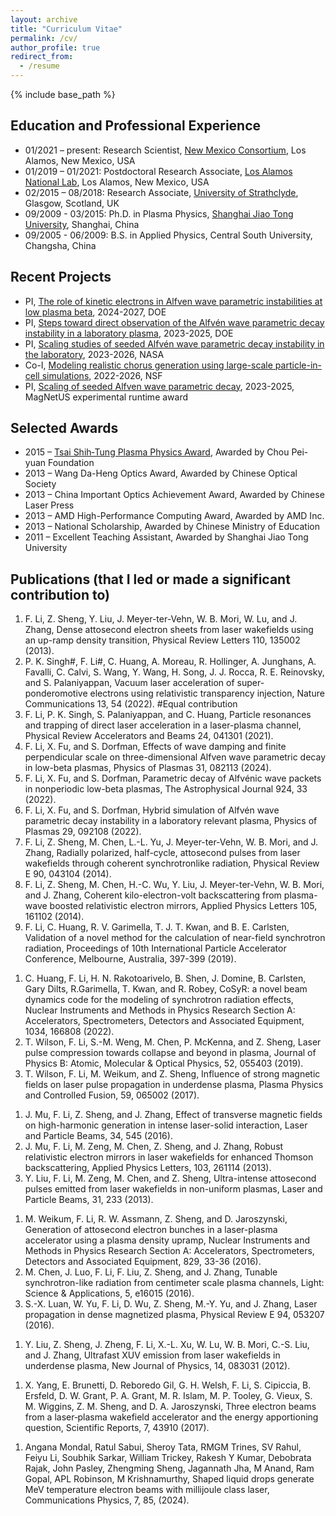 ```yaml
---
layout: archive
title: "Curriculum Vitae"
permalink: /cv/
author_profile: true
redirect_from:
  - /resume
---
```


{% include base_path %}


## Education and Professional Experience
* 01/2021 – present: Research Scientist, [New Mexico Consortium](https://newmexicoconsortium.org/), Los Alamos, New Mexico, USA
* 01/2019 – 01/2021: Postdoctoral Research Associate, [Los Alamos National Lab](https://www.lanl.gov/org/ddste/aldsc/theoretical/applied-mathematics-plasma-physics/index.php), Los Alamos, New Mexico, USA
* 02/2015 – 08/2018: Research Associate, [University of Strathclyde](https://silis.phys.strath.ac.uk/index.htm), Glasgow, Scotland, UK
* 09/2009 - 03/2015: Ph.D. in Plasma Physics, [Shanghai Jiao Tong University](https://llp.sjtu.edu.cn/), Shanghai, China
* 09/2005 - 06/2009: B.S. in Applied Physics, Central South University, Changsha, China

## Recent Projects
* PI, [The role of kinetic electrons in Alfven wave parametric instabilities at low plasma beta](https://science.osti.gov/-/media/funding/pdf/Awards-Lists/2024/Awards-List-Spreadsheet-DE-FOA-0003254.pdf), 2024-2027, DOE
* PI, [Steps toward direct observation of the Alfvén wave parametric decay instability in a laboratory plasma](https://pamspublic.science.energy.gov/WebPAMSExternal/Interface/Common/ViewPublicAbstract.aspx?rv=e5fd67b0-f5f4-4123-abf1-a0a6c267c479&rtc=24&PRoleId=10), 2023-2025, DOE
* PI, [Scaling studies of seeded Alfvén wave parametric decay instability in the laboratory](https://hesto.smce.nasa.gov/portfolio/), 2023-2026, NASA
* Co-I, [Modeling realistic chorus generation using large-scale particle-in-cell simulations](https://www.nsf.gov/awardsearch/showAward?AWD_ID=2209155&HistoricalAwards=false), 2022-2026, NSF
* PI, [Scaling of seeded Alfven wave parametric decay](https://plasma.physics.ucla.edu/current-projects.html), 2023-2025, MagNetUS experimental runtime award 

## Selected Awards
* 2015 – [Tsai Shih‑Tung Plasma Physics Award](http://www.zpyf.org.cn/zzjl/csddlzwlj/54.html), Awarded by Chou Pei-yuan Foundation
* 2013 – Wang Da-Heng Optics Award, Awarded by Chinese Optical Society
* 2013 – China Important Optics Achievement Award, Awarded by Chinese Laser Press
* 2013 – AMD High-Performance Computing Award, Awarded by AMD Inc. 
* 2013 – National Scholarship, Awarded by Chinese Ministry of Education
* 2011 – Excellent Teaching Assistant, Awarded by Shanghai Jiao Tong University


## Publications (that I led or made a significant contribution to)
1.  F. Li, Z. Sheng, Y. Liu, J. Meyer-ter-Vehn, W. B. Mori, W. Lu, and J. Zhang, Dense attosecond electron sheets from laser wakefields using an up-ramp density transition, Physical Review Letters 110, 135002 (2013).
1.  P. K. Singh#, F. Li#, C. Huang, A. Moreau, R. Hollinger, A. Junghans, A. Favalli, C. Calvi, S. Wang, Y. Wang, H. Song, J. J. Rocca, R. E. Reinovsky, and S. Palaniyappan, Vacuum laser acceleration of super-ponderomotive electrons using relativistic transparency injection, Nature Communications 13, 54 (2022). #Equal contribution
1.  F. Li, P. K. Singh, S. Palaniyappan, and C. Huang, Particle resonances and trapping of direct laser acceleration in a laser-plasma channel, Physical Review Accelerators and Beams 24, 041301 (2021).
1.  F. Li, X. Fu, and S. Dorfman, Effects of wave damping and finite perpendicular scale on three-dimensional Alfven wave parametric decay in low-beta plasmas, Physics of Plasmas 31, 082113 (2024). 
1.  F. Li, X. Fu, and S. Dorfman, Parametric decay of Alfvénic wave packets in nonperiodic low-beta plasmas, The Astrophysical Journal 924, 33 (2022).
1.  F. Li, X. Fu, and S. Dorfman, Hybrid simulation of Alfvén wave parametric decay instability in a laboratory relevant plasma, Physics of Plasmas 29, 092108 (2022).
1.  F. Li, Z. Sheng, M. Chen, L.-L. Yu, J. Meyer-ter-Vehn, W. B. Mori, and J. Zhang, Radially polarized, half-cycle, attosecond pulses from laser wakefields through coherent synchrotronlike radiation, Physical Review E 90, 043104 (2014).
1.  F. Li, Z. Sheng, M. Chen, H.-C. Wu, Y. Liu, J. Meyer-ter-Vehn, W. B. Mori, and J. Zhang, Coherent kilo-electron-volt backscattering from plasma-wave boosted relativistic electron mirrors, Applied Physics Letters 105, 161102 (2014).
1.  F. Li, C. Huang, R. V. Garimella, T. J. T. Kwan, and B. E. Carlsten, Validation of a novel method for the calculation of near-field synchrotron radiation, Proceedings of 10th International Particle Accelerator Conference, Melbourne, Australia, 397-399 (2019).
<!-- 1. F. Li, Z. Sheng, M. Chen, L.-L. Yu, J. Meyer-ter-Vehn, W. B. Mori, and J. Zhang, Attosecond electron sheets and attosecond light pulses from relativistic laser wakefields in underdense plasmas, AIP Conference Proceedings, 1777, 040015 (2016). -->
1. C. Huang, F. Li, H. N. Rakotoarivelo, B. Shen, J. Domine, B. Carlsten, Gary Dilts, R.Garimella, T. Kwan, and R. Robey, CoSyR: a novel beam dynamics code for the modeling of synchrotron radiation effects, Nuclear Instruments and Methods in Physics Research Section A: Accelerators, Spectrometers, Detectors and Associated Equipment, 1034, 166808 (2022).
1. T. Wilson, F. Li, S.-M. Weng, M. Chen, P. McKenna, and Z. Sheng, Laser pulse compression towards collapse and beyond in plasma, Journal of Physics B: Atomic, Molecular & Optical Physics, 52, 055403 (2019).
1. T. Wilson, F. Li, M. Weikum, and Z. Sheng, Influence of strong magnetic fields on laser pulse propagation in underdense plasma, Plasma Physics and Controlled Fusion, 59, 065002 (2017).
<!-- 1. Y.-Y. Wang, F. Li, M. Chen, S.-M. Weng, Q.-M. Lu, Q.-L. Dong, Z. Sheng, and J. Zhang, Magnetic field annihilation and reconnection driven by femtosecond lasers in inhomogeneous plasma, Science China Physics, Mechanics & Astronomy, 60, 115211 (2017). -->
1. J. Mu, F. Li, Z. Sheng, and J. Zhang, Effect of transverse magnetic fields on high-harmonic generation in intense laser-solid interaction, Laser and Particle Beams, 34, 545 (2016).
1. J. Mu, F. Li, M. Zeng, M. Chen, Z. Sheng, and J. Zhang, Robust relativistic electron mirrors in laser wakefields for enhanced Thomson backscattering, Applied Physics Letters, 103, 261114 (2013).
1. Y. Liu, F. Li, M. Zeng, M. Chen, and Z. Sheng, Ultra-intense attosecond pulses emitted from laser wakefields in non-uniform plasmas, Laser and Particle Beams, 31, 233 (2013).
<!-- 1. W.-J. Ding, F. Li, S.-M. Weng, P. Bai, and Z. Sheng, Coherent transition radiation from relativistic beam-foil interaction in the terahertz and optical range, arXiv:1902.04716 (2019). -->
1. M. Weikum, F. Li, R. W. Assmann, Z. Sheng, and D. Jaroszynski, Generation of attosecond electron bunches in a laser-plasma accelerator using a plasma density upramp, Nuclear Instruments and Methods in Physics Research Section A: Accelerators, Spectrometers, Detectors and Associated Equipment, 829, 33-36 (2016).
1. M. Chen, J. Luo, F. Li, F. Liu, Z. Sheng, and J. Zhang, Tunable synchrotron-like radiation from centimeter scale plasma channels, Light: Science & Applications, 5, e16015 (2016).
1. S.-X. Luan, W. Yu, F. Li, D. Wu, Z. Sheng, M.-Y. Yu, and J. Zhang, Laser propagation in dense magnetized plasma, Physical Review E 94, 053207 (2016).
<!-- 1. T. Xu, M. Chen, F. Li, L.-L. Yu, Z. Sheng, and J. Zhang, Spectrum bandwidth narrowing of Thomson scattering X-rays with energy chirped electron beams from laser wakefield acceleration, Applied Physics Letters, 104, 013903 (2014). -->
<!-- 1. L.-L. Yu, C. B. Schroeder, F. Li, C. Benedetti, M. Chen, S.-M. Weng, Z. Sheng, and E. Esarey, Control of focusing fields for positron acceleration in nonlinear plasma wakes using multiple laser modes, Physics of Plasmas, 21, 120702 (2014). -->
<!-- 1. E. Brunetti, X. Yang, F. Li, D. Reboredo Gil, G. H. Welsh, S. Cipiccia, B. Ersfeld, D. W. Grant, P. A. Grant, M. R. Islam, M. Shahzad, M. P. Tooley, G. Vieux, S. M. Wiggins, Z. M. Sheng, and D. A. Jaroszynski, Wide‑angle electron beams from laser‑wakefield accelerators, Proceedings of the Society of Photo-Optical Instrumentation Engineers (SPIE), 10240, 102400P (2017). -->
1. Y. Liu, Z. Sheng, J. Zheng, F. Li, X.-L. Xu, W. Lu, W. B. Mori, C.-S. Liu, and J. Zhang, Ultrafast XUV emission from laser wakefields in underdense plasma, New Journal of Physics, 14, 083031 (2012). 
<!-- 1. Y. Liu, Z. Sheng, J. Zheng, F. Li, X.-L. Xu, W. Lu, W. B. Mori, C.-S. Liu, and J. Zhang, Ultra-bright XUV emission from laser wakefields in underdense plasma, AIP Conference Proceedings, 1507, 711-716 (2012). -->
<!-- 1. G.-B. Zhang, M. Chen, C. B. Schroeder, J. Luo, M. Zeng, F. Li, L.-L. Yu, S.-M. Weng, Y.-Y. Ma, T.-P. Yu, Z. Sheng, and E. Esarey, Acceleration and evolution of a hollow electron beam in wakefields driven by a Laguerre‑Gaussian laser pulse, Physics of Plasmas, 23, 033114 (2016). -->
1. X. Yang, E. Brunetti, D. Reboredo Gil, G. H. Welsh, F. Li, S. Cipiccia, B. Ersfeld, D. W. Grant, P. A. Grant, M. R. Islam, M. P. Tooley, G. Vieux, S. M. Wiggins, Z. M. Sheng, and D. A. Jaroszynski, Three electron beams from a laser‑plasma wakefield accelerator and the energy apportioning question, Scientific Reports, 7, 43910 (2017).
<!-- 1. M. Weikum, R. W. Assmann, U. Dorda, A. F. Pousa, T. Heinemann, F. Li, B. Marchetti, Z. M. Sheng, E. Svystun, and P. A. Walker, Improved electron beam quality from external injection in laser‑driven plasma acceleration at SINBAD, Proceedings of 8th International Particle Accelerator Conference, 1707‑1710 (2017). -->
<!-- 1. W. Luo, W. Y. Liu, T. Yuan, M. Chen, J. Y. Yu, F. Li, D. Del Sorbo, C. Ridgers, and Z. M. Sheng, QED cascade saturation in extreme high fields, Scientific Reports, 8, 8400 (2018). -->
<!-- 1. W. Luo, S. D. Wu, W. Y. Liu, Y. Y. Ma, F. Li, T. Yuan, J. Y. Yu, M. Chen, and Z. M. Sheng, Enhanced electron‑positron pair production by two obliquely incident lasers interacting with a solid target, Plasma Physics and Controlled Fusion, 60, 095006 (2018). -->
<!-- 1. P. A. Walker, et al., Horizon 2020 EuPRAXIA design study, Journal of Physics: Conference Series, 874, 012029 (2017). -->
<!-- 1. M. Weikum, et al., EuPRAXIA–a compact, cost-efficient particle and radiation source, AIP Conference Proceedings, 2160, 040012 (2019). -->
<!-- 1. P. Nghiem, et al., EuPRAXIA, a step toward a plasma-wakefield based accelerator with high beam quality, Journal of Physics: Conference Series, 1350, 012068 (2019). -->
<!-- 1. Rakesh Kumar Yembadi, Ratul Sabui, R Gopal, Feiyu Li, Soubhik Sarkar, William Trickey, M Anand, John Pasley, Z-M Sheng, Raoul MGM Trines, Robert Henry Hamilton Scott, Alex PL Robinson, Vandana Sharma, Manchikanti Krishnamurthy, Tailored mesoscopic plasma accelerates electrons exploiting parametric instability, New Journal of Physics, 26, 033027 (2024).   -->
1. Angana Mondal, Ratul Sabui, Sheroy Tata, RMGM Trines, SV Rahul, Feiyu Li, Soubhik Sarkar, William Trickey, Rakesh Y Kumar, Debobrata Rajak, John Pasley, Zhengming Sheng, Jagannath Jha, M Anand, Ram Gopal, APL Robinson, M Krishnamurthy, Shaped liquid drops generate MeV temperature electron beams with millijoule class laser, Communications Physics, 7, 85, (2024).

<!-- ## First-Author Presentations
1. F. Li, S. Dorfman, and X. Fu, Laboratory study of seeded Alfven wave parametric decay using two counter-propagating waves, 2024 Annual Heliophysics Technology Symposium (HelioTech), NASA’s Wallops Flight Facility, Virginia, Sept 18-19, 2024.
1. F. Li, S. Dorfman, and X. Fu, Laboratory-Based Study of Seeded Alfven Wave Parametric Decay Instability in Low-Beta Plasma, 66th Annual Meeting of American Physical Society (APS) Division of Plasma Physics, Atlanta, GA, October 7-11, 2024.
1. F. Li, X. Fu, and S. Dorfman, Excitation of Alfven Wave Parametric Decay in 3D Open-Boundary Low-Beta Plasma, 66th Annual Meeting of American Physical Society (APS) Division of Plasma Physics, Atlanta, GA, October 7-11, 2024.
1. F. Li, X. Fu, and S. Dorfman, Effects of wave damping and finite perpendicular scale on three-dimensional Alfven wave parametric decay in low-beta plasmas, 4th Annual Meeting of the MagNetUS Organization, Los Angeles, April 14-17, 2024.
1. F. Li, X. Fu, and S. Dorfman, Towards observing Alfven wave parametric decay instability in the laboratory: hybrid simulations, 3rd Annual Meeting of the MagNetUS Organization, Auburn, AL, June 12-15, 2023.
1. F. Li, X. Fu, and S. Dorfman, Simulation perspective on observing Alfven wave parametric decay in the laboratory, 65th Annual Meeting of American Physical Society (APS) Division of Plasma Physics, Denver, CO, October 30-November 3, 2023. 
1. F. Li, X. Fu, and S. Dorfman, Hybrid simulation of Alfven wave parametric decay instability in laboratory plasmas, SoCal Plasma Seminar (co-hosted by UCSD, UCLA, UCI, and National Fusion Facility), Virtual, January 11, 2022.
1. F. Li, Vacuum laser acceleration via laser-foil transparency, 3rd SMILEI Workshop, Ecole Polytechnique, Paris, France, March 9-11, 2022. 
1. F. Li, X. Fu, and S. Dorfman, Hybrid simulation of Alfven wave parametric decay instability in laboratory plasmas, 49th International Conference on Plasma Science, Seattle, WA, May 22-26, 2022.
1. F. Li, P.K. Singh, C. Huang, A. Moreau, R. Hollinger, A. Junghans, A. Favalli, C. Calvi, S. Wang, Y. Wang, H. Song, J. J. Rocca, R. Reinovsky, and S. Palaniyappan, Vacuum laser acceleration of super-ponderomotive electrons using relativistic transparency injection, 49th International Conference on Plasma Science (ICOPS), Seattle, WA, May 22-26, 2022.
1. F. Li, X. Fu, and S. Dorfman, On the requirements for observing Alfven wave parametric decay instability in a laboratory plasma, 2nd Annual Meeting of the MagNetUS Organization, Williamsburg, VA, June 7-10, 2022.
1. F. Li, P.K. Singh, C. Huang, A. Moreau, R. Hollinger, A. Junghans, A. Favalli, C. Calvi, S. Wang, Y. Wang, H. Song, J. J. Rocca, R. Reinovsky, and S. Palaniyappan, Laser electron acceleration using relativistic transparency injection, 64th Annual Meeting of American Physical Society (APS) Division of Plasma Physics, Spokane, WA, October 17-21, 2022.
1. F. Li, X. Fu, and S. Dorfman, A hybrid simulation tool for studying laboratory Alfven waves, 64th Annual Meeting of American Physical Society (APS) Division of Plasma Physics, Spokane, WA, October 17-21, 2022.
1. F. Li, Wind and Waves from the Sun, Public Talk at the Pajarito Environmental Education Center, Nov 11, 2022.
1. F. Li, X. Fu, and S. Dorfman, Numerical modeling of Alfven wave parametric instabilities in a laboratory plasma, American Geophysical Union (AGU) Fall Meeting, Chicago, IL, December 12-16, 2022.
1. F. Li, C. Huang, P.K. Singh, and S. Palaniyappan, On the particle resonances and trapping of direct laser acceleration, 63rd Annual Meeting of the American Physical Society (APS) Division of Plasma Physics, Pittsburgh (Virtual), November 8-11, 2021.
1. F. Li, X. Fu, and S. Dorfman, Parametric decay of Alfvenic wave packets in nonperiodic low-beta plasmas, T-2 Plasma group of Los Alamos National Laboratory, Los Alamos, NM, September 15, 2021.
1. F. Li, X. Fu, and S. Dorfman, Parametric decay of Alfvenic wave packets in nonperiodic low-beta plasmas, 63rd Annual Meeting of American Physical Society (APS) Division of Plasma Physics, Pittsburgh, PA, November 7-11, 2021.
1. F. Li, X. Fu, and S. Dorfman, Parametric decay of Alfvenic wave packets in nonperiodic low-beta plasmas: implications for laboratory and spacecraft observations, American Geophysical Union (AGU) Fall Meeting, New Orleans, LA, December 13-17, 2021.
1. F. Li, C. Huang, P.K. Singh, and S. Palaniyappan, Electron dynamics of direct laser acceleration in an ion channel, Advanced Accelerator Concepts Seminar Series 2020, Virtual, November 18, 2020 – February 3, 2021.
1. F. Li, C. Huang, P.K. Singh, and S. Palaniyappan, Electron dynamics of direct laser acceleration in a plasma channel, 47th International Conference on Plasma Science (ICOPS), Singapore (Virtual), December 6-10, 2020.
1. F. Li, C. Huang, P.K. Singh, and S. Palaniyappan, Particle resonance based laser acceleration control in an ion channel, 62nd Annual Meeting of the American Physical Society (APS) Division of Plasma Physics, Virtual November 9-13, 2020.
1. F. Li, C. Huang, R. V. Garimella, T. J. T. Kwan, and B. E. Carlsten, Validation of a novel method for the calculation of near-field synchrotron radiation, 10th International Particle Accelerator Conference, Melbourne, Australia, May 19-24, 2019.
1. F. Li, C. Huang, R. V. Garimella, T. J. T. Kwan, and B. E. Carlsten, Comparisons of numerical methods for the calculation of synchrotron radiation, North American Particle Accelerator Conference, Lansing, MI, September 1-6, 2019. 
1. F. Li and C. Huang, Electron beam properties from combined direct laser acceleration and plasma acceleration, 49th Anomalous Absorption Conference, Telluride, CO, June 9-14, 2019.
1. F. Li, C. Huang, P.K. Singh, and S. Palaniyappan, Towards controlled laser electron acceleration in laser-plasma coupling regimes relevant to fast ignition, 61st Annual Meeting of the American Physical Society (APS) Division of Plasma Physics, Fort Lauderdale, FL, October 21-25, 2019.
1.  F. Li and Z. Sheng, Magnetic interaction of adjacent laser wakefields in an inhomogeneous plasma, 45th Institute of Physics (IoP) Plasma Conference, Belfast, UK, April 9-12, 2018.
1.  F. Li and Z. Sheng, Magnetic interaction of adjacent laser wakefields in an inhomogeneous plasma, Annual Meeting of Scottish Universities Physics Alliance (SUPA), Glasgow, UK, May 10, 2018.
1.  F. Li and Z. Sheng, Terahertz radiation from gas ionization irradiated by intense Laguerre-Gaussian laser pulses, 43rd Institute of Physics (IoP) Plasma Conference, Isle of Skye, UK, May 23-26, 2016.
1.  F. Li, Attsecond electron sheets and light pulses from laser wakefields, 2nd European Advanced Accelerator Concepts Workshop, Isola d'Elba, Italy, September 12-19, 2015.
1.  F. Li, Z. Sheng, Y. Liu, J. Meyer-ter-Vehn, W. B. Mori, W. Lu, and J. Zhang, Controlled generation of dense attosecond electron sheets from laser wakefields, 1st International Symposium on High Power Laser Science and Engineering (HPLSE), Suzhou, China, March 10-15, 2014.
1.  F. Li and Z. Sheng, Attosecond electron sheets and attosecond light pulses from relativistic laser wakefields in underdense plasma, 2nd International Conference on High Energy Density Physics (HEDP), Beijing, China, September 21-26, 2014.
1.  F. Li, Z. Sheng, Y. Liu, J. Meyer-ter-Vehn, W. B. Mori, W. Lu, and J. Zhang Dense attosecond electron sheets from laser wakefields using an up-ramp density transition and its implications for intense isolated attosecond pulses, 6th Asian Summer School and Symposium on Laser-Plasma Acceleration, Nara, Japan, September 3-6, 2013.
1.  F. Li, Z. Sheng, Y. Liu, J. Meyer-ter-Vehn, W. B. Mori, W. Lu, and J. Zhang Dense attosecond electron sheets from laser wakefields using an up-ramp density transition and its implications for intense isolated attosecond pulses, International Conference on Inertial Fusion Science and Applications (IFSA), Nara, Japan, September 8-12, 2013. -->










  
<!-- Talks
======
  <ul>{% for post in site.talks %}
    {% include archive-single-talk-cv.html %}
  {% endfor %}</ul> -->
  
<!-- Teaching
======
* Taught College Lab Physics during 2010-2011 at Shanghai Jiao Tong University
* Taught the Second‑Year Lab Physics during 2016‑2017 at University of Strathclyde
* Co‑supervised (2nd supervisor) two PH450 projects (undergraduate) at University of Strathclyde
* Co‑supervised (2nd supervisor) one PH550 project (postgraduate) at University of Strathclyde
* Co‑supervised (2nd supervisor) three summer interns at Los Alamos National Laboratory -->


<!-- Skills
======
* Programming & Data Analysis
  * Programming: Python, Fortran, C/C++, MPI/OpenMP, Linux 
  * Data Analysis & visualization: Python, Mathematica, IDL, Matlab, ParaView

* Plasma Simulation
  * Particle-In-Cell simulation: OSIRIS (10yr+), SMILEI (5yr+), FBPIC(5yr+)
  * Hybrid simulation: H3D (1yr+)

* Proposals writing
  * Drafted the full proposal (6-page) that got funded by the Leverhulme Trust (UK) in 2015
  * Drafted the full proposal (15-page) that is currently pending with NSF/DOE Partnership -->

  
<!-- Service
======
* Referee for top physics journals. Over the past 3 years, reviewed 18 papers, including 7 Physical Review Letters, 4 Physics of Plasmas, 3 Physical Review E, 2 Physical Review Accelerator Beams, 1 Physical Review Applied, 1 Physical Review Research.
* Judge for Outstanding Student Presentation Awards (OSPA), AGU Fall Meeting 2021 -->

